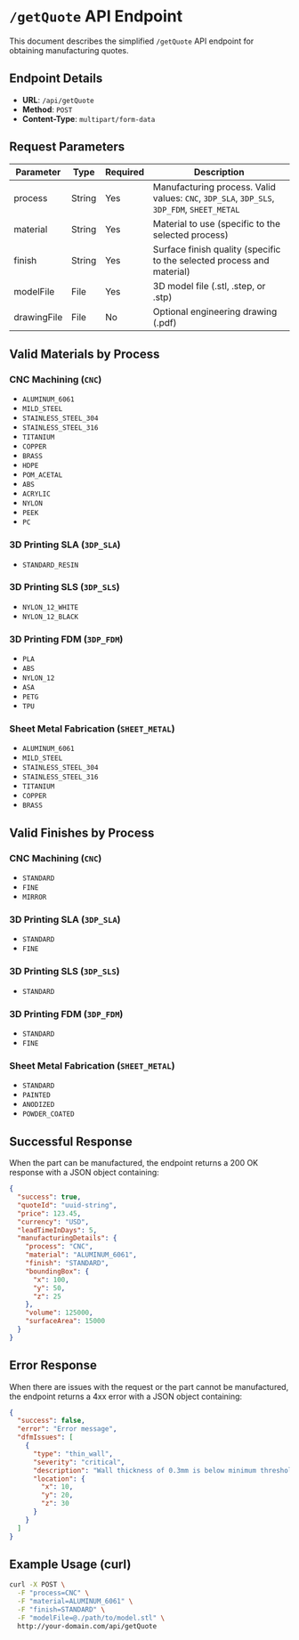 # `/getQuote` API Endpoint

This document describes the simplified `/getQuote` API endpoint for obtaining manufacturing quotes.

## Endpoint Details

- **URL**: `/api/getQuote`
- **Method**: `POST`
- **Content-Type**: `multipart/form-data`

## Request Parameters

| Parameter | Type | Required | Description |
|-----------|------|----------|-------------|
| process | String | Yes | Manufacturing process. Valid values: `CNC`, `3DP_SLA`, `3DP_SLS`, `3DP_FDM`, `SHEET_METAL` |
| material | String | Yes | Material to use (specific to the selected process) |
| finish | String | Yes | Surface finish quality (specific to the selected process and material) |
| modelFile | File | Yes | 3D model file (.stl, .step, or .stp) |
| drawingFile | File | No | Optional engineering drawing (.pdf) |

## Valid Materials by Process

### CNC Machining (`CNC`)
- `ALUMINUM_6061`
- `MILD_STEEL`
- `STAINLESS_STEEL_304`
- `STAINLESS_STEEL_316`
- `TITANIUM`
- `COPPER`
- `BRASS`
- `HDPE`
- `POM_ACETAL`
- `ABS`
- `ACRYLIC`
- `NYLON`
- `PEEK`
- `PC`

### 3D Printing SLA (`3DP_SLA`)
- `STANDARD_RESIN`

### 3D Printing SLS (`3DP_SLS`)
- `NYLON_12_WHITE`
- `NYLON_12_BLACK`

### 3D Printing FDM (`3DP_FDM`)
- `PLA`
- `ABS`
- `NYLON_12`
- `ASA`
- `PETG`
- `TPU`

### Sheet Metal Fabrication (`SHEET_METAL`)
- `ALUMINUM_6061`
- `MILD_STEEL`
- `STAINLESS_STEEL_304`
- `STAINLESS_STEEL_316`
- `TITANIUM`
- `COPPER`
- `BRASS`

## Valid Finishes by Process

### CNC Machining (`CNC`)
- `STANDARD`
- `FINE`
- `MIRROR`

### 3D Printing SLA (`3DP_SLA`)
- `STANDARD`
- `FINE`

### 3D Printing SLS (`3DP_SLS`)
- `STANDARD`

### 3D Printing FDM (`3DP_FDM`)
- `STANDARD`
- `FINE`

### Sheet Metal Fabrication (`SHEET_METAL`)
- `STANDARD`
- `PAINTED`
- `ANODIZED`
- `POWDER_COATED`

## Successful Response

When the part can be manufactured, the endpoint returns a 200 OK response with a JSON object containing:

```json
{
  "success": true,
  "quoteId": "uuid-string",
  "price": 123.45,
  "currency": "USD",
  "leadTimeInDays": 5,
  "manufacturingDetails": {
    "process": "CNC",
    "material": "ALUMINUM_6061",
    "finish": "STANDARD",
    "boundingBox": {
      "x": 100,
      "y": 50,
      "z": 25
    },
    "volume": 125000,
    "surfaceArea": 15000
  }
}
```

## Error Response

When there are issues with the request or the part cannot be manufactured, the endpoint returns a 4xx error with a JSON object containing:

```json
{
  "success": false,
  "error": "Error message",
  "dfmIssues": [
    {
      "type": "thin_wall",
      "severity": "critical",
      "description": "Wall thickness of 0.3mm is below minimum threshold of 0.8mm for CNC machining",
      "location": {
        "x": 10,
        "y": 20,
        "z": 30
      }
    }
  ]
}
```

## Example Usage (curl)

```bash
curl -X POST \
  -F "process=CNC" \
  -F "material=ALUMINUM_6061" \
  -F "finish=STANDARD" \
  -F "modelFile=@./path/to/model.stl" \
  http://your-domain.com/api/getQuote
``` 